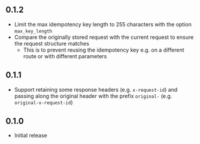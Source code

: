 ## 0.1.2

* Limit the max idempotency key length to 255 characters with the option `max_key_length`
* Compare the originally stored request with the current request to ensure the request structure matches
    * This is to prevent reusing the idempotency key e.g. on a different route or with different parameters

## 0.1.1

* Support retaining some response headers (e.g. `x-request-id`) and passing along the original header with the prefix `original-` (e.g. `original-x-request-id`)

## 0.1.0

* Initial release

